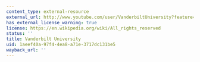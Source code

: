 ```yaml
---
content_type: external-resource
external_url: http://www.youtube.com/user/VanderbiltUniversity?feature=watch
has_external_license_warning: true
license: https://en.wikipedia.org/wiki/All_rights_reserved
status: ''
title: Vanderbilt University
uid: 1aeef40a-97f4-4ea8-a71e-3717dc131be5
wayback_url: ''
---
```

